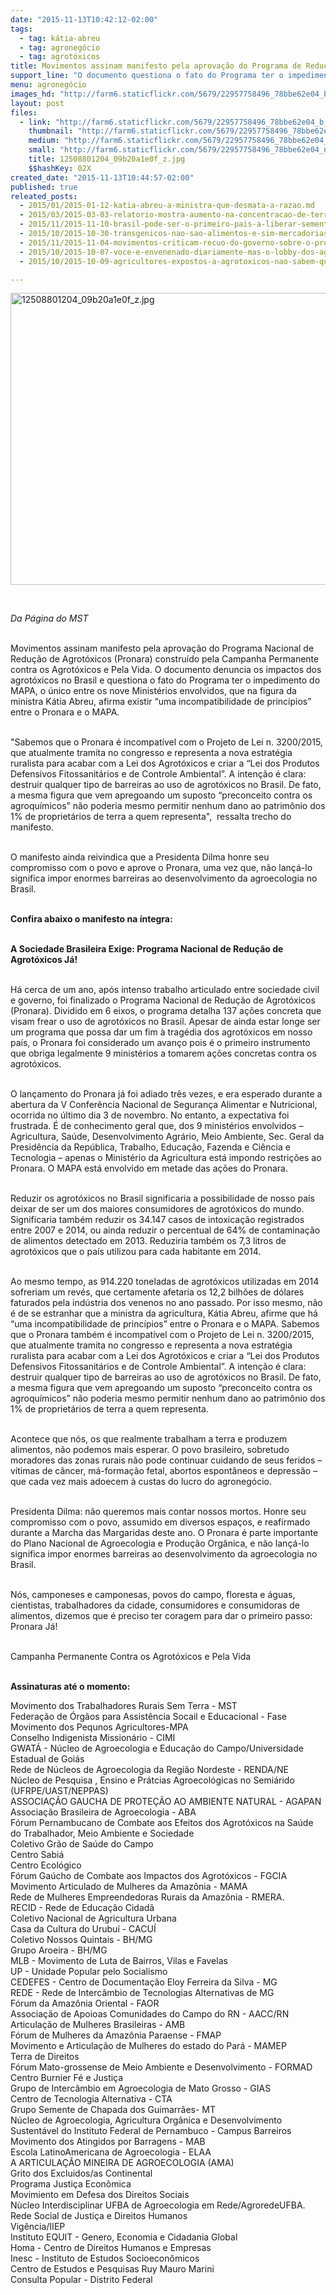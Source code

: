 ```yaml
---
date: "2015-11-13T10:42:12-02:00"
tags:
  - tag: kátia-abreu
  - tag: agronegócio
  - tag: agrotóxicos
title: Movimentos assinam manifesto pela aprovação do Programa de Redução de Agrotóxicos
support_line: "O documento questiona o fato do Programa ter o impedimento do MAPA, o único entre os nove Ministérios envolvidos, que na figura da ministra Kátia Abreu, afirma existir “uma incompatibilidade de princípios” entre o Pronara e o MAPA."
menu: agronegócio
images_hd: "http://farm6.staticflickr.com/5679/22957758496_78bbe62e04_b.jpg"
layout: post
files:
  - link: "http://farm6.staticflickr.com/5679/22957758496_78bbe62e04_b.jpg"
    thumbnail: "http://farm6.staticflickr.com/5679/22957758496_78bbe62e04_t.jpg"
    medium: "http://farm6.staticflickr.com/5679/22957758496_78bbe62e04_z.jpg"
    small: "http://farm6.staticflickr.com/5679/22957758496_78bbe62e04_n.jpg"
    title: 12508801204_09b20a1e0f_z.jpg
    $$hashKey: 02X
created_date: "2015-11-13T10:44:57-02:00"
published: true
releated_posts:
  - 2015/01/2015-01-12-katia-abreu-a-ministra-que-desmata-a-razao.md
  - 2015/03/2015-03-03-relatorio-mostra-aumento-na-concentracao-de-terras-do-brasil.md
  - 2015/11/2015-11-10-brasil-pode-ser-o-primeiro-pais-a-liberar-sementes-estereis.md
  - 2015/10/2015-10-30-transgenicos-nao-sao-alimentos-e-sim-mercadorias-aponta-medico-argentino.md
  - 2015/11/2015-11-04-movimentos-criticam-recuo-do-governo-sobre-o-programa-de-reducao-de-agrotoxicos.md
  - 2015/10/2015-10-07-voce-e-envenenado-diariamente-mas-o-lobby-dos-agrotoxicos-fala-mais-alto.md
  - 2015/10/2015-10-09-agricultores-expostos-a-agrotoxicos-nao-sabem-que-sofrem-risco-de-morte.md

---
```

<p><img alt="12508801204_09b20a1e0f_z.jpg" height="467" src="http://farm6.staticflickr.com/5679/22957758496_78bbe62e04_b.jpg" width="700" /></p>

<p>&nbsp;
<p><em>Da P&aacute;gina do MST</em></p>
</p>

<p><br />
Movimentos assinam manifesto pela aprova&ccedil;&atilde;o do Programa Nacional de Redu&ccedil;&atilde;o de Agrot&oacute;xicos (Pronara) constru&iacute;do pela Campanha Permanente contra os Agrot&oacute;xicos e Pela Vida. O documento denuncia os impactos dos agrot&oacute;xicos no Brasil e questiona o fato do Programa ter o impedimento do MAPA, o &uacute;nico entre os nove Minist&eacute;rios envolvidos, que na figura da ministra K&aacute;tia Abreu, afirma existir &ldquo;uma incompatibilidade de princ&iacute;pios&rdquo; entre o Pronara e o MAPA.</p>

<p><br />
&quot;Sabemos que o Pronara &eacute; incompat&iacute;vel com o Projeto de Lei n. 3200/2015, que atualmente tramita no congresso e representa a nova estrat&eacute;gia ruralista para acabar com a Lei dos Agrot&oacute;xicos e criar a &ldquo;Lei dos Produtos Defensivos Fitossanit&aacute;rios e de Controle Ambiental&rdquo;. A inten&ccedil;&atilde;o &eacute; clara: destruir qualquer tipo de barreiras ao uso de agrot&oacute;xicos no Brasil. De fato, a mesma figura que vem apregoando um suposto &ldquo;preconceito contra os agroqu&iacute;micos&rdquo; n&atilde;o poderia mesmo permitir nenhum dano ao patrim&ocirc;nio dos 1% de propriet&aacute;rios de terra a quem representa&quot;,&nbsp; ressalta trecho do manifesto.</p>

<p><br />
O manifesto ainda reivindica que a Presidenta Dilma honre seu compromisso com o povo e aprove o Pronara, uma vez que, n&atilde;o lan&ccedil;&aacute;-lo significa impor enormes barreiras ao desenvolvimento da agroecologia no Brasil.</p>

<p><br />
<strong>Confira abaixo o manifesto na &iacute;ntegra:</strong></p>

<p><br />
<strong>A Sociedade Brasileira Exige: Programa Nacional de Redu&ccedil;&atilde;o de Agrot&oacute;xicos J&aacute;!</strong></p>

<p><br />
H&aacute; cerca de um ano, ap&oacute;s intenso trabalho articulado entre sociedade civil e governo, foi finalizado o Programa Nacional de Redu&ccedil;&atilde;o de Agrot&oacute;xicos (Pronara). Dividido em 6 eixos, o programa detalha 137 a&ccedil;&otilde;es concreta que visam frear o uso de agrot&oacute;xicos no Brasil. Apesar de ainda estar longe ser um programa que possa dar um fim &agrave; trag&eacute;dia dos agrot&oacute;xicos em nosso pa&iacute;s, o Pronara foi considerado um avan&ccedil;o pois &eacute; o primeiro instrumento que obriga legalmente 9 minist&eacute;rios a tomarem a&ccedil;&otilde;es concretas contra os agrot&oacute;xicos.</p>

<p><br />
O lan&ccedil;amento do Pronara j&aacute; foi adiado tr&ecirc;s vezes, e era esperado durante a abertura da V Confer&ecirc;ncia Nacional de Seguran&ccedil;a Alimentar e Nutricional, ocorrida no &uacute;ltimo dia 3 de novembro. No entanto, a expectativa foi frustrada. &Eacute; de conhecimento geral que, dos 9 minist&eacute;rios envolvidos &ndash; Agricultura, Sa&uacute;de, Desenvolvimento Agr&aacute;rio, Meio Ambiente, Sec. Geral da Presid&ecirc;ncia da Rep&uacute;blica, Trabalho, Educa&ccedil;&atilde;o, Fazenda e Ci&ecirc;ncia e Tecnologia &ndash; apenas o Minist&eacute;rio da Agricultura est&aacute; impondo restri&ccedil;&otilde;es ao Pronara. O MAPA est&aacute; envolvido em metade das a&ccedil;&otilde;es do Pronara.</p>

<p><br />
Reduzir os agrot&oacute;xicos no Brasil significaria a possibilidade de nosso pa&iacute;s deixar de ser um dos maiores consumidores de agrot&oacute;xicos do mundo. Significaria tamb&eacute;m reduzir os 34.147 casos de intoxica&ccedil;&atilde;o registrados entre 2007 e 2014, ou ainda reduzir o percentual de 64% de contamina&ccedil;&atilde;o de alimentos detectado em 2013. Reduziria tamb&eacute;m os 7,3 litros de agrot&oacute;xicos que o pa&iacute;s utilizou para cada habitante em 2014.</p>

<p><br />
Ao mesmo tempo, as 914.220 toneladas de agrot&oacute;xicos utilizadas em 2014 sofreriam um rev&eacute;s, que certamente afetaria os 12,2 bilh&otilde;es de d&oacute;lares faturados pela ind&uacute;stria dos venenos no ano passado. Por isso mesmo, n&atilde;o &eacute; de se estranhar que a ministra da agricultura, K&aacute;tia Abreu, afirme que h&aacute; &ldquo;uma incompatibilidade de princ&iacute;pios&rdquo; entre o Pronara e o MAPA. Sabemos que o Pronara tamb&eacute;m &eacute; incompat&iacute;vel com o Projeto de Lei n. 3200/2015, que atualmente tramita no congresso e representa a nova estrat&eacute;gia ruralista para acabar com a Lei dos Agrot&oacute;xicos e criar a &ldquo;Lei dos Produtos Defensivos Fitossanit&aacute;rios e de Controle Ambiental&rdquo;. A inten&ccedil;&atilde;o &eacute; clara: destruir qualquer tipo de barreiras ao uso de agrot&oacute;xicos no Brasil. De fato, a mesma figura que vem apregoando um suposto &ldquo;preconceito contra os agroqu&iacute;micos&rdquo; n&atilde;o poderia mesmo permitir nenhum dano ao patrim&ocirc;nio dos 1% de propriet&aacute;rios de terra a quem representa.</p>

<p><br />
Acontece que n&oacute;s, os que realmente trabalham a terra e produzem alimentos, n&atilde;o podemos mais esperar. O povo brasileiro, sobretudo moradores das zonas rurais n&atilde;o pode continuar cuidando de seus feridos &ndash; v&iacute;timas de c&acirc;ncer, m&aacute;-forma&ccedil;&atilde;o fetal, abortos espont&acirc;neos e depress&atilde;o &ndash; que cada vez mais adoecem &agrave; custas do lucro do agroneg&oacute;cio.</p>

<p><br />
Presidenta Dilma: n&atilde;o queremos mais contar nossos mortos. Honre seu compromisso com o povo, assumido em diversos espa&ccedil;os, e reafirmado durante a Marcha das Margaridas deste ano. O Pronara &eacute; parte importante do Plano Nacional de Agroecologia e Produ&ccedil;&atilde;o Org&acirc;nica, e n&atilde;o lan&ccedil;&aacute;-lo significa impor enormes barreiras ao desenvolvimento da agroecologia no Brasil.</p>

<p><br />
N&oacute;s, camponeses e camponesas, povos do campo, floresta e &aacute;guas, cientistas, trabalhadores da cidade, consumidores e consumidoras de alimentos, dizemos que &eacute; preciso ter coragem para dar o primeiro passo: Pronara J&aacute;!</p>

<p><br />
Campanha Permanente Contra os Agrot&oacute;xicos e Pela Vida</p>

<p><br />
<strong>Assinaturas at&eacute; o momento:</strong></p>

<p>Movimento dos Trabalhadores Rurais Sem Terra - MST<br />
Federa&ccedil;&atilde;o de &Oacute;rg&atilde;os para Assist&ecirc;ncia Socail e Educacional - Fase<br />
Movimento dos Pequnos Agricultores-MPA<br />
Conselho Indigenista Mission&aacute;rio - CIMI<br />
GWAT&Aacute; - N&uacute;cleo de Agroecologia e Educa&ccedil;&atilde;o do Campo/Universidade Estadual de Goi&aacute;s<br />
Rede de N&uacute;cleos de Agroecologia da Regi&atilde;o Nordeste - RENDA/NE<br />
N&uacute;cleo de Pesquisa , Ensino e Pr&aacute;tcias Agroecol&oacute;gicas no Semi&aacute;rido (UFRPE/UAST/NEPPAS)<br />
ASSOCIA&Ccedil;&Atilde;O GAUCHA DE PROTE&Ccedil;&Atilde;O AO AMBIENTE NATURAL - AGAPAN<br />
Associa&ccedil;&atilde;o Brasileira de Agroecologia - ABA<br />
F&oacute;rum Pernambucano de Combate aos Efeitos dos Agrot&oacute;xicos na Sa&uacute;de do Trabalhador, Meio Ambiente e Sociedade<br />
Coletivo Gr&atilde;o de Sa&uacute;de do Campo<br />
Centro Sabi&aacute;<br />
Centro Ecol&oacute;gico<br />
F&oacute;rum Ga&uacute;cho de Combate aos Impactos dos Agrot&oacute;xicos - FGCIA<br />
Movimento Articulado de Mulheres da Amaz&ocirc;nia - MAMA<br />
Rede de Mulheres Empreendedoras Rurais da Amaz&ocirc;nia - RMERA.<br />
RECID - Rede de Educa&ccedil;&atilde;o Cidad&atilde;<br />
Coletivo Nacional de Agricultura Urbana<br />
Casa da Cultura do Urubu&iacute; - CACU&Iacute;<br />
Coletivo Nossos Quintais - BH/MG<br />
Grupo Aroeira - BH/MG<br />
MLB - Movimento de Luta de Bairros, Vilas e Favelas<br />
UP - Unidade Popular pelo Socialismo<br />
CEDEFES - Centro de Documenta&ccedil;&atilde;o Eloy Ferreira da Silva - MG<br />
REDE - Rede de Interc&acirc;mbio de Tecnologias Alternativas de MG<br />
F&oacute;rum da Amaz&ocirc;nia Oriental - FAOR<br />
Associa&ccedil;&atilde;o de Apoioas Comunidades do Campo do RN - AACC/RN<br />
Articula&ccedil;&atilde;o de Mulheres Brasileiras - AMB<br />
F&oacute;rum de Mulheres da Amaz&ocirc;nia Paraense - FMAP<br />
Movimento e Articula&ccedil;&atilde;o de Mulheres do estado do Par&aacute; - MAMEP<br />
Terra de Direitos<br />
F&oacute;rum Mato-grossense de Meio Ambiente e Desenvolvimento - FORMAD<br />
Centro Burnier F&eacute; e Justi&ccedil;a<br />
Grupo de Interc&acirc;mbio em Agroecologia de Mato Grosso - GIAS<br />
Centro de Tecnologia Alternativa - CTA<br />
Grupo Semente de Chapada dos Guimarr&atilde;es- MT<br />
N&uacute;cleo de Agroecologia, Agricultura Org&acirc;nica e Desenvolvimento Sustent&aacute;vel do Instituto Federal de Pernambuco - Campus Barreiros<br />
Movimento dos Atingidos por Barragens - MAB<br />
Escola LatinoAmericana de Agroecologia - ELAA<br />
A ARTICULA&Ccedil;&Atilde;O MINEIRA DE AGROECOLOGIA (AMA)<br />
Grito dos Excluidos/as Continental<br />
Programa Justi&ccedil;a Econ&ocirc;mica<br />
Movimiento em Defesa dos Direitos Sociais<br />
N&ugrave;cleo Interdisciplinar UFBA de Agroecologia em Rede/AgroredeUFBA.<br />
Rede Social de Justi&ccedil;a e Direitos Humanos<br />
Vig&ecirc;ncia/IIEP<br />
Instituto EQUIT - Genero, Economia e Cidadania Global<br />
Homa - Centro de Direitos Humanos e Empresas<br />
Inesc - Instituto de Estudos Socioecon&ocirc;micos<br />
Centro de Estudos e Pesquisas Ruy Mauro Marini<br />
Consulta Popular - Distrito Federal</p>
